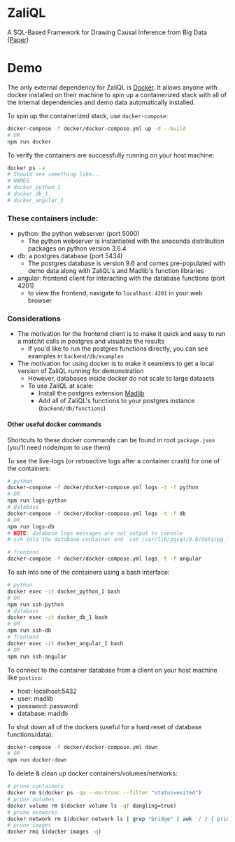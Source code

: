 # ZaliQL
A SQL-Based Framework for Drawing Causal Inference from Big Data ([Paper](https://drive.google.com/file/d/0B5MQIp52G7ohc0NSSEl0V19yclk/view))

# Demo
The only external dependency for ZaliQL is [Docker](https://docs.docker.com/install/#supported-platforms). It allows anyone with docker installed on their machine to spin up a containerized stack with all of the internal dependencies and demo data automatically installed.


To spin up the containerized stack, use `docker-compose`:
```bash
docker-compose -f docker/docker-compose.yml up -d --build
# OR
npm run docker
```

To verify the containers are successfully running on your host machine:
```bash
docker ps -a
# Should see something like...
# NAMES
# docker_python_1
# docker_db_1
# docker_angular_1
```

### These containers include:
- python: the python webserver (port 5000)
  - The python webserver is instantiated with the anaconda distribution packages on python version 3.6.4
- db: a postgres database (port 5434)
  - The postgres database is version 9.6 and comes pre-populated with demo data along with ZaliQL's and Madlib's function libraries
- angular: frontend client for interacting with the database functions (port 4201)
  - to view the frontend, navigate to `localhost:4201` in your web browser

### Considerations
- The motivation for the frontend client is to make it quick and easy to run a matchit calls in postgres and visualize the results
  - If you'd like to run the postgres functions directly, you can see examples in `backend/db/examples`
- The motivation for using docker is to make it seamless to get a local version of ZaliQL running for demonstration
  - However, databases inside docker do not scale to large datasets
  - To use ZaliQL at scale:
    - Install the postgres extension [Madlib](http://madlib.apache.org/)
    - Add all of ZaliQL's functions to your postgres instance (`backend/db/functions`)

#### Other useful docker commands
Shortcuts to these docker commands can be found in root `package.json` (you'll need node/npm to use them)

To see the live-logs (or retroactive logs after a container crash) for one of the containers:
```bash
# python
docker-compose -f docker/docker-compose.yml logs -t -f python
# OR
npm run logs-python
# database
docker-compose -f docker/docker-compose.yml logs -t -f db
# OR
npm run logs-db
# NOTE: database logs messages are not output to console
# ssh into the database container and `cat /var/lib/pgsql/9.6/data/pg_log/logname.log`

# frontend
docker-compose -f docker/docker-compose.yml logs -t -f angular
```

To ssh into one of the containers using a bash interface:
```bash
# python
docker exec -it docker_python_1 bash
# OR
npm run ssh-python
# database
docker exec -it docker_db_1 bash
# OR
npm run ssh-db
# frontend
docker exec -it docker_angular_1 bash
# OR
npm run ssh-angular
```

To connect to the container database from a client on your host machine like `postico`:
- host: localhost:5432
- user: madlib
- password: password
- database: maddb

To shut down all of the dockers (useful for a hard reset of database functions/data):
```bash
docker-compose -f docker/docker-compose.yml down
# OR
npm run docker-down
```

To delete & clean up docker containers/volumes/networks:
```bash
# prune containers
docker rm $(docker ps -qa --no-trunc --filter "status=exited")
# prune volumes
docker volume rm $(docker volume ls -qf dangling=true)
# prune networks
docker network rm $(docker network ls | grep "bridge" | awk '/ / { print $1 }')
# prune images
docker rmi $(docker images -q)
```
